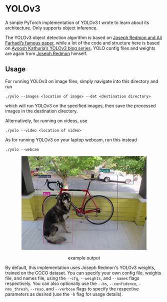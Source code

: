 # YOLOv3

A simple PyTorch implementation of YOLOv3 I wrote to learn about its architecture. Only supports object inference.

The YOLOv3 object detection algorithm is based on [Joseph Redmon and Ali Farhadi’s famous paper](https://pjreddie.com/media/files/papers/YOLOv3.pdf), while a lot of the code and structure here is based on [Ayoosh Kathuria’s YOLOv3 blog series](https://blog.paperspace.com/how-to-implement-a-yolo-object-detector-in-pytorch/). YOLO config files and weights are again from [Joseph Redmon](https://pjreddie.com/darknet/yolo/) himself. 

## Usage

For running YOLOv3 on image files, simply navigate into this directory and run
```
./yolo --images <location of image> --det <destination directory>
```
which will run YOLOv3 on the specified images, then save the processed images in the destination directory.

Alternatively, for running on videos, use
```
./yolo --video <location of video>
```
As for running YOLOv3 on your laptop webcam, run this instead
```
./yolo --webcam
```

<p align="center">
  <img src="example_output.png" width="400">
  <div align="center">
    example output
  </div>
</p>

By default, this implementation uses Joseph Redmon's YOLOv3 weights, trained on the COCO dataset. You can specify your own config file, weights file, and names file, using the `--cfg`, `--weights`, and `--names` flags respectively. You can also optionally use the `--bs`, `--confidence`, `-nms_thresh`, `--reso`, and `--verbose` flags to specify the respective parameters as desired (use the `-h` flag for usage details).
